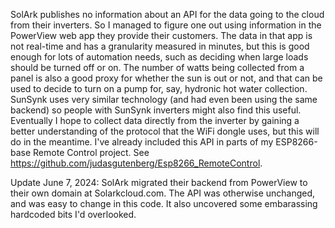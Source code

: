 SolArk publishes no information about an API for the data going to the cloud from their inverters. So I managed to figure one out using information in the PowerView web app they provide their customers.  The data in that app is not real-time and has a granularity measured in minutes, but this is good enough for lots of automation needs, such as deciding when large loads should be turned off or on. The number of watts being collected from a panel is also a good proxy for whether the sun is out or not, and that can be used to decide to turn on a pump for, say, hydronic hot water collection.  SunSynk uses very similar technology (and had even been using the same backend) so people with SunSynk inverters might also find this useful.  Eventually I hope to collect data directly from the inverter by gaining a better understanding of the protocol that the WiFi dongle uses, but this will do in the meantime.  I've already included this API in parts of my ESP8266-base Remote Control project.  See https://github.com/judasgutenberg/Esp8266_RemoteControl.

Update June 7, 2024: SolArk migrated their backend from PowerView to their own domain at Solarkcloud.com.  The API was otherwise unchanged, and was easy to change in this code. It also uncovered some embarassing hardcoded bits I'd overlooked.
